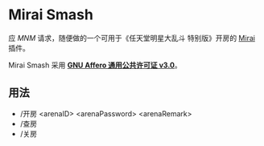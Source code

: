 # Mirai Smash

应 *MNM* 请求，随便做的一个可用于《任天堂明星大乱斗 特别版》开房的 [Mirai](https://github.com/mamoe/mirai) 插件。

Mirai Smash 采用 **[GNU Affero 通用公共许可证 v3.0](https://www.gnu.org/licenses/agpl-3.0.zh-cn.html)**。

## 用法

- /开房 \<arenaID\> \<arenaPassword\> \<arenaRemark\>
- /查房
- /关房
